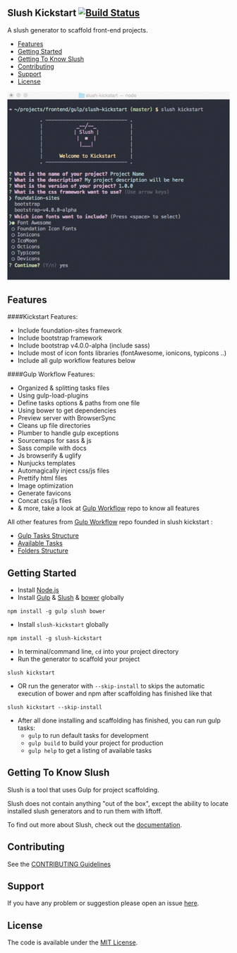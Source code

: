 ## Slush Kickstart [![Build Status](https://travis-ci.org/mohamdio/slush-kickstart.svg?branch=master)](https://travis-ci.org/mohamdio/slush-kickstart)
A slush generator to scaffold front-end projects.
- [Features](https://github.com/mohamdio/slush-kickstart#features)
- [Getting Started](https://github.com/mohamdio/slush-kickstart#getting-started)
- [Getting To Know Slush](https://github.com/mohamdio/slush-kickstart#getting-to-know-slush)
- [Contributing](https://github.com/mohamdio/slush-kickstart#contributing)
- [Support](https://github.com/mohamdio/slush-kickstart#support)
- [License](https://github.com/mohamdio/slush-kickstart#license)

![slush kickstart](screenshot.png "Slush Kickstart")

## Features
####Kickstart Features:
- Include foundation-sites framework
- Include bootstrap framework
- Include bootstrap v4.0.0-alpha (include sass)
- Include most of icon fonts libraries (fontAwesome, ionicons, typicons ..)
- Include all gulp workflow features below

####Gulp Workflow Features:
- Organized & splitting tasks files
- Using gulp-load-plugins
- Define tasks options & paths from one file
- Using bower to get dependencies
- Preview server with BrowserSync
- Cleans up file directories
- Plumber to handle gulp exceptions
- Sourcemaps for sass & js
- Sass compile with docs
- Js browserify & uglify
- Nunjucks templates
- Automagically inject css/js files
- Prettify html files
- Image optimization
- Generate favicons
- Concat css/js files
- & more, take a look at [Gulp Workflow](https://github.com/mohamdio/gulp-workflow#features) repo to know all features

All other features from [Gulp Workflow](https://github.com/mohamdio/gulp-workflow) repo founded in slush kickstart :
- [Gulp Tasks Structure](https://github.com/mohamdio/gulp-workflow#gulp-tasks-structure)
- [Available Tasks](https://github.com/mohamdio/gulp-workflow#available-tasks)
- [Folders Structure](https://github.com/mohamdio/gulp-workflow#folders-structure)

## Getting Started
- Install [Node.js](https://nodejs.org/)
- Install [Gulp](http://gulpjs.com/) & [Slush](http://slushjs.github.io/) & [bower](http://bower.io/) globally
```
npm install -g gulp slush bower
```
- Install `slush-kickstart` globally
```
npm install -g slush-kickstart
```
- In terminal/command line, `cd` into your project directory
- Run the generator to scaffold your project
```
slush kickstart
```
- OR run the generator with `--skip-install` to skips the automatic execution of bower and npm after scaffolding has finished like that
```
slush kickstart --skip-install
```
- After all done installing and scaffolding has finished, you can run gulp tasks:
    * `gulp` to run default tasks for development
    * `gulp build` to build your project for production
    * `gulp help` to get a listing of available tasks

## Getting To Know Slush

Slush is a tool that uses Gulp for project scaffolding.

Slush does not contain anything "out of the box", except the ability to locate installed slush generators and to run them with liftoff.

To find out more about Slush, check out the [documentation](https://github.com/slushjs/slush).

## Contributing

See the [CONTRIBUTING Guidelines](https://github.com/mohamdio/slush-kickstart/blob/master/CONTRIBUTING.md)

## Support
If you have any problem or suggestion please open an issue [here](https://github.com/mohamdio/slush-kickstart/issues).

## License
The code is available under the [MIT License](https://github.com/mohamdio/slush-kickstart/LICENSE).